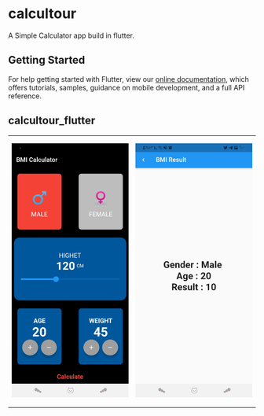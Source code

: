# calcultour

A Simple Calculator app build in flutter.

## Getting Started


For help getting started with Flutter, view our
[online documentation](https://flutter.dev/docs), which offers tutorials,
samples, guidance on mobile development, and a full API reference.

## calcultour_flutter

<table>
  <td>
    <p align="center">
      <img src="test/iamges_result/Screenshot_٢٠٢٢٠٢٢٥-١٧٥٩٥٩.jpg" alt="Recipe Home Screen" width="300"/>
    </p>
  </td>
  <td>
    <p align="center">
      <img src="test/iamges_result/Screenshot_٢٠٢٢٠٢٢٥-١٨٠٠٠٦.jpg" alt="Recipe Video Screen" width="300"/>
    </p>
  </td>

</table>
